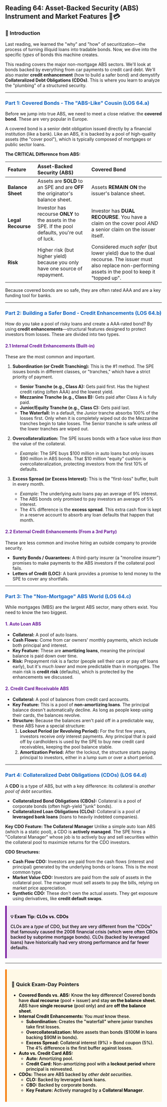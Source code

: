 ## Reading 64: Asset-Backed Security (ABS) Instrument and Market Features 🚗💳

### 🎯 Introduction

Last reading, we learned the "why" and "how" of securitization—the process of turning illiquid loans into tradable bonds. Now, we dive into the specific *types* of bonds this machine creates.

This reading covers the major non-mortgage ABS sectors. We'll look at bonds backed by everything from car payments to credit card debt. We'll also master **credit enhancement** (how to build a safer bond) and demystify **Collateralized Debt Obligations (CDOs)**. This is where you learn to analyze the "plumbing" of a structured security.

-----

### <span style="color: #1565C0;">Part 1: Covered Bonds - The "ABS-Like" Cousin (LOS 64.a)</span>

Before we jump into true ABS, we need to meet a close relative: the **covered bond**. These are very popular in Europe.

A covered bond is a senior debt obligation issued directly by a financial institution (like a bank). Like an ABS, it is backed by a pool of high-quality assets (the "cover pool"), which is typically composed of mortgages or public sector loans.

**The CRITICAL Difference from ABS:**

| Feature | Asset-Backed Security (ABS) | Covered Bond |
| :--- | :--- | :--- |
| **Balance Sheet** | Assets are **SOLD** to an SPE and are **OFF** the originator's balance sheet. | Assets **REMAIN ON** the issuer's balance sheet. |
| **Legal Recourse** | Investor has recourse **ONLY** to the assets in the SPE. If the pool defaults, you're out of luck. | Investor has **DUAL RECOURSE**. You have a claim on the cover pool *AND* a senior claim on the issuer itself. |
| **Risk** | Higher risk (but higher yield) because you only have one source of repayment. | Considered *much safer* (but lower yield) due to the dual recourse. The issuer must also replace non-performing assets in the pool to keep it "topped up". |

Because covered bonds are so safe, they are often rated AAA and are a key funding tool for banks.

-----

### <span style="color: #1565C0;">Part 2: Building a Safer Bond - Credit Enhancements (LOS 64.b)</span>

How do you take a pool of risky loans and create a AAA-rated bond? By using **credit enhancements**—structural features designed to protect investors from losses. These are divided into two types.

#### <span style="color: #6A1B9A;">2.1 Internal Credit Enhancements (Built-in)</span>

These are the most common and important.

1.  **Subordination (or Credit Tranching):** This is the #1 method. The SPE issues bonds in different classes, or "tranches," which have a strict priority of payment.

      * **Senior Tranche (e.g., Class A):** Gets paid first. Has the highest credit rating (often AAA) and the lowest yield.
      * **Mezzanine Tranche (e.g., Class B):** Gets paid after Class A is fully paid.
      * **Junior/Equity Tranche (e.g., Class C):** Gets paid last.
      * **The Waterfall:** In a default, the Junior tranche absorbs 100% of the losses first. Only when it is completely wiped out do the Mezzanine tranches begin to take losses. The Senior tranche is safe unless *all* the lower tranches are wiped out.

2.  **Overcollateralization:** The SPE issues bonds with a face value *less than* the value of the collateral.

      * *Example:* The SPE buys $100 million in auto loans but only issues $90 million in ABS bonds. That $10 million "equity" cushion is overcollateralization, protecting investors from the first 10% of defaults.

3.  **Excess Spread (or Excess Interest):** This is the "first-loss" buffer, built in every month.

      * *Example:* The underlying auto loans pay an average of 9% interest.
      * The ABS bonds only promised to pay investors an average of 5% interest.
      * The 4% difference is the **excess spread**. This extra cash flow is kept in a reserve account to absorb any loan defaults that happen that month.

#### <span style="color: #6A1B9A;">2.2 External Credit Enhancements (From a 3rd Party)</span>

These are less common and involve hiring an outside company to provide security.

  * **Surety Bonds / Guarantees:** A third-party insurer (a "monoline insurer") promises to make payments to the ABS investors if the collateral pool fails.
  * **Letters of Credit (LOC):** A bank provides a promise to lend money to the SPE to cover any shortfalls.

-----

### <span style="color: #1565C0;">Part 3: The "Non-Mortgage" ABS World (LOS 64.c)</span>

While mortgages (MBS) are the largest ABS sector, many others exist. You need to know the two biggest.

#### <span style="color: #6A1B9A;">1. Auto Loan ABS</span>

  * **Collateral:** A pool of auto loans.
  * **Cash Flows:** Come from car owners' monthly payments, which include both principal and interest.
  * **Key Feature:** These are **amortizing loans**, meaning the principal balance is paid down over time.
  * **Risk:** Prepayment risk is a factor (people sell their cars or pay off loans early), but it's *much lower* and more predictable than in mortgages. The main risk is **credit risk** (defaults), which is protected by the enhancements we discussed.

#### <span style="color: #6A1B9A;">2. Credit Card Receivable ABS</span>

  * **Collateral:** A pool of balances from credit card accounts.
  * **Key Feature:** This is a pool of **non-amortizing loans**. The principal balance doesn't automatically decline. As long as people keep using their cards, the balances revolve.
  * **Structure:** Because the balances aren't paid off in a predictable way, these ABS have a special structure:
    1.  **Lockout Period (or Revolving Period):** For the first few years, investors receive *only* interest payments. Any principal that *is* paid off by cardholders is used by the SPE to buy new credit card receivables, keeping the pool balance stable.
    2.  **Amortization Period:** After the lockout, the structure starts paying principal to investors, either in a lump sum or over a short period.

-----

### <span style="color: #1565C0;">Part 4: Collateralized Debt Obligations (CDOs) (LOS 64.d)</span>

A **CDO** is a type of ABS, but with a key difference: its collateral is *another pool of debt securities*.

  * **Collateralized Bond Obligations (CBOs):** Collateral is a pool of corporate bonds (often high-yield "junk" bonds).
  * **Collateralized Loan Obligations (CLOs):** Collateral is a pool of **leveraged bank loans** (loans to heavily indebted companies).

**Key CDO Feature: The Collateral Manager**
Unlike a simple auto loan ABS (which is a static pool), a CDO is **actively managed**. The SPE hires a "Collateral Manager" whose job is to actively buy and sell securities within the collateral pool to maximize returns for the CDO investors.

**CDO Structures:**

  * **Cash Flow CDO:** Investors are paid from the cash flows (interest and principal) generated by the underlying bonds or loans. This is the most common type.
  * **Market Value CDO:** Investors are paid from the *sale* of assets in the collateral pool. The manager must sell assets to pay the bills, relying on market price appreciation.
  * **Synthetic CDO:** These don't own the actual assets. They get exposure using derivatives, like **credit default swaps**.

<div style="background-color: #F3E5F5; border-left: 5px solid #7B1FA2; padding: 12px; margin: 15px 0;">
<div style="color: #000000; font-weight: 500;">

**💡 Exam Tip: CLOs vs. CDOs**

CLOs are a *type* of CDO, but they are very different from the "CDOs" that famously caused the 2008 financial crisis (which were often CBOs backed by subprime mortgage bonds). CLOs (backed by leveraged loans) have historically had very strong performance and far fewer defaults.

</div>
</div>

-----

<div style="background-color: #FFF9E6; border-left: 5px solid #F57C00; padding: 15px; margin: 20px 0;">

### 🎯 Quick Exam-Day Pointers

<div style="color: #000000; font-weight: 500;">

  * **Covered Bonds vs. ABS:** Know the key difference! Covered bonds have **dual recourse** (pool + issuer) and stay **on the balance sheet**. ABS have **single recourse** (pool only) and are **off the balance sheet**.
  * **Internal Credit Enhancements:** You *must* know these.
      * **Subordination:** Creates the "waterfall" where junior tranches take first losses.
      * **Overcollateralization:** More assets than bonds ($100M in loans backing $90M in bonds).
      * **Excess Spread:** Collateral interest (9%) > Bond coupon (5%). The 4% difference is the first buffer against losses.
  * **Auto vs. Credit Card ABS:**
      * **Auto:** Amortizing pool.
      * **Credit Card:** Non-amortizing pool with a **lockout period** where principal is reinvested.
  * **CDOs:** These are ABS backed by *other debt securities*.
      * **CLO:** Backed by leveraged bank loans.
      * **CBO:** Backed by corporate bonds.
      * **Key Feature:** Actively managed by a **Collateral Manager**.

</div>
</div>